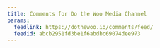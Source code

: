 ```yaml
---
title: Comments for Do the Woo Media Channel
params:
  feedlink: https://dothewoo.io/comments/feed/
  feedid: abcb2951fd3be1f6abdbc69074dee973
---
```

